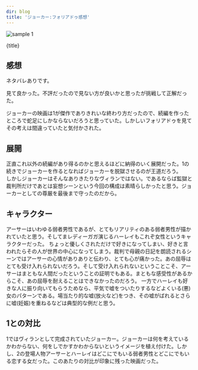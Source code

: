 ```yaml
---
dir: blog
title: 'ジョーカー:フォリアドゥ感想'
---
```


<script>  
  import { Img, Heading, P } from 'flowbite-svelte'  
</script>  

<Img src="/images/image-1@2x.jpg" alt="sample 1" size="max-w-lg" alignment="mx-auto" />  

<Heading class="p-8"  tag="h1" customSize="text-4xl">{title}</Heading>  

<Heading tag="h4" class="px-8 border-b border-sky-300">  

## 感想  

</Heading>  

<P data-budoux class="px-8 py-4">  
ネタバレありです。  

見て良かった。不評だったので見ない方が良いかと思ったが挑戦して正解だった。  

ジョーカーの映画は1が傑作でありきれいな終わり方だったので、続編を作ったところで蛇足にしかならないだろうと思っていた。しかしいフォリアドゥを見てその考えは間違っていたと気付かされた。  
</P>  

<Heading tag="h4" class="px-8 border-b border-sky-300">  

## 展開  

</Heading>  
<P budoux class="px-8 py-4">  

正直これ以外の続編があり得るのかと思えるほどに納得のいく展開だった。1の続きでジョーカーを作るとなればジョーカーを脱獄させるのが王道だろう。  
しかしジョーカーはそんなありきたりなヴィランではない。であるならば監獄と裁判所だけであとは妄想シーンという今回の構成は素晴らしかったと思う。ジョーカーとしての尊厳を最後まで守ったのだから。  
</P>  

<Heading tag="h4" class="px-8 border-b border-sky-300">  

## キャラクター  

</Heading>  

<P data-budoux class="px-8 py-4">  
アーサーはいわゆる弱者男性であるが、とてもリアリティのある弱者男性が描かれていたと思う。そしてまレディーガガ演じるハーレイもこれぞ女性というキャラクターだった。  
ちょっと優しくされただけで好きになってしまい、好きと言われたらその人が世界の中心になってしまう。裁判で母親の日記を朗読されるシーンではアーサーの心情がありありと伝わり、とても心が痛かった。あの屈辱はとても受け入れられないだろう。そして受け入れられないということこそ、アーサーはまともな人間だったということの証明でもある。まともな感受性があるからこそ、あの屈辱を耐えることはできなかったのだろう。  
一方でハーレイも好きな人に振り向いてもらうためなら、平気で嘘をついたりするなどよくいる(悪)女のパターンである。場当たり的な嘘(放火など)をつき、その嘘がばれるとさらに嘘(妊娠)を重ねるなどは典型的な例だと思う。  
</P>  

<Heading tag="h4" class="px-8 border-b border-sky-300">  

## 1との対比  

</Heading>  

<P data-budoux class="px-8 py-4">  
1ではヴィランとして完成されていたジョーカー。ジョーカーは何を考えているかわからない、何をしでかすかわからないというイメージを植え付けた。しかし、2の登場人物アーサーとハーレイはどこにでもいる弱者男性とどこにでもいる恋する女だった。このあたりの対比が印象に残った映画だった。  
</P>  
